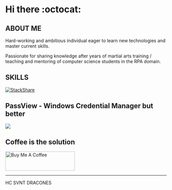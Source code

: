 # Hi there :octocat:

## ABOUT ME

Hard-working and ambitious individual eager to learn new technologies and master current skills.
 
Passionate for sharing knowledge after years of martial arts training / teaching and mentoring of computer science students in the RPA domain.

## SKILLS

[![StackShare](http://img.shields.io/badge/tech-stack-0690fa.svg?style=flat)](https://stackshare.io/alindanielferenczi/my-stack)

## PassView - Windows Credential Manager but better

<a href="https://www.microsoft.com/store/productId/9N42685447QR" target="_blank">
  <img src="https://img.shields.io/badge/Microsoft Store-download-blue"/>
</a>

## Coffee is the solution

<a href="https://www.buymeacoffee.com/alinf" target="_blank"><img src="https://cdn.buymeacoffee.com/buttons/v2/default-blue.png" alt="Buy Me A Coffee" style="height: 60px !important;width: 217px !important;" ></a>

---

HC SVNT DRACONES
